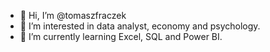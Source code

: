 - 👋 Hi, I’m @tomaszfraczek
- 👀 I’m interested in data analyst, economy and psychology.
- 🌱 I’m currently learning Excel, SQL and Power BI.


<!---
tomaszfraczek/tomaszfraczek is a ✨ special ✨ repository because its `README.md` (this file) appears on your GitHub profile.
You can click the Preview link to take a look at your changes.
--->
